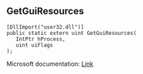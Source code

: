 ## GetGuiResources

```
[DllImport("user32.dll")]
public static extern uint GetGuiResources(
   IntPtr hProcess,
   uint uiFlags
);
```

Microsoft documentation: [Link](https://docs.microsoft.com/en-us/windows/win32/api/winuser/nf-winuser-getguiresources)

